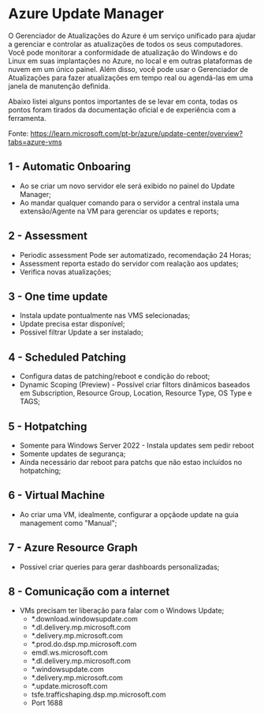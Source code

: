# Azure Update Manager
O Gerenciador de Atualizações do Azure é um serviço unificado para ajudar a gerenciar e controlar as atualizações de todos os seus computadores. Você pode monitorar a conformidade de atualização do Windows e do Linux em suas implantações no Azure, no local e em outras plataformas de nuvem em um único painel. Além disso, você pode usar o Gerenciador de Atualizações para fazer atualizações em tempo real ou agendá-las em uma janela de manutenção definida.

Abaixo listei alguns pontos importantes de se levar em conta, todas os pontos foram tirados da documentação oficial e de experiência com a ferramenta.

Fonte: https://learn.microsoft.com/pt-br/azure/update-center/overview?tabs=azure-vms

## 1 - Automatic Onboaring
- Ao se criar um novo servidor ele será exibido no painel do Update Manager;
- Ao mandar qualquer comando para o servidor a central instala uma extensão/Agente na VM para gerenciar os updates e reports;
	
## 2 - Assessment
- Periodic assessment Pode ser automatizado, recomendação 24 Horas;
- Assessment reporta estado do servidor com realação aos updates;
- Verifica novas atualizações;
	
## 3 - One time update
- Instala update pontualmente nas VMS selecionadas;
- Update precisa estar disponível;
- Possivel filtrar Update a ser instalado;

## 4 - Scheduled Patching
- Configura datas de patching/reboot e condição do reboot;
- Dynamic Scoping (Preview) - Possível criar filtors dinâmicos baseados em Subscription, Resource Group, Location, Resource Type, OS Type e TAGS;

## 5 - Hotpatching 
- Somente para Windows Server 2022 - Instala updates sem pedir reboot
- Somente updates de segurança;
- Ainda necessário dar reboot para patchs que não estao incluídos no hotpatching;

## 6 - Virtual Machine
- Ao criar uma VM, idealmente, configurar a opçãode update na guia management como "Manual";

## 7 - Azure Resource Graph
- Possivel criar queries para gerar dashboards personalizadas;

## 8 - Comunicação com a internet
- VMs precisam ter liberação para falar com o Windows Update;
  - *.download.windowsupdate.com
  - *.dl.delivery.mp.microsoft.com
  - *.delivery.mp.microsoft.com
  - *.prod.do.dsp.mp.microsoft.com
  - emdl.ws.microsoft.com
  - *.dl.delivery.mp.microsoft.com
  - *.windowsupdate.com
  - *.delivery.mp.microsoft.com
  - *.update.microsoft.com
  - tsfe.trafficshaping.dsp.mp.microsoft.com
  - Port 1688
